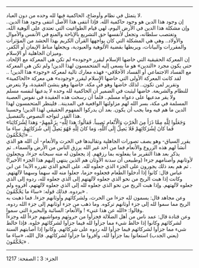 ------------------------------------------------------------------------

لا يتمثل في نظام وأوضاع، الحاكمية فيها لله وحده من دون العباد.  
إن وجود هذا الدين هو وجود حاكمية الله. فإذا انتفى هذا الأصل انتفى وجود
هذا الدين.. وإن مشكلة هذا الدين في الأرض اليوم، لهي قيام الطواغيت التي
تعتدي على ألوهية الله، وتغتصب سلطانه، وتجعل لأنفسها حق التشريع بالإباحة
والمنع في الأنفس والأموال والأولاد.. وهي هي المشكلة التي كان يواجهها
القرآن الكريم بهذا الحشد من المؤثرات والمقررات والبيانات، ويربطها بقضية
الألوهية والعبودية، ويجعلها مناط الإيمان أو الكفر، وميزان الجاهلية أو
الإسلام.  
إن المعركة الحقيقية التي خاضها الإسلام ليقرر «وجوده» لم تكن هي المعركة
مع الإلحاد، حتى يكون مجرد «التدين» هو ما يسعى إليه المتحمسون لهذا الدين!
ولم تكن هي المعركة مع الفساد الاجتماعي أو الفساد الأخلاقي- فهذه معارك
تالية لمعركة «وجود» هذا الدين! .. لقد كانت المعركة الأولى التي خاضها
الإٍسلام ليقرر «وجوده» هي معركة «الحاكمية» وتقرير لمن تكون.. لذلك خاضها
وهو في مكة. خاضها وهو ينشئ العقيدة، ولا يتعرض للنظام والشريعة. خاضها
ليثبت في الضمير أن الحاكمية لله وحده لا يدعيها لنفسه مسلم ولا يقر مدعيها
على دعواه مسلم.. فلما أن رسخت هذه العقيدة في نفوس العصبة المسلمة في مكة،
بسر الله لهم مزاولتها الواقعية في المدينة.. فلينظر المتحمسون لهذا الدين
ما هم فيه وما يجب أن يكون. بعد أن يدركوا المفهوم الحقيقي لهذا الدين!
وحسبنا هذا القدر لنواجه النصوص بالتفصيل.  
«وَجَعَلُوا لِلَّهِ مِمَّا ذَرَأَ مِنَ الْحَرْثِ وَالْأَنْعامِ نَصِيباً. فَقالُوا: هذا لِلَّهِ- بِزَعْمِهِمْ-
وَهذا لِشُرَكائِنا فَما كانَ لِشُرَكائِهِمْ فَلا يَصِلُ إِلَى اللَّهِ، وَما كانَ لِلَّهِ فَهُوَ يَصِلُ إِلى
شُرَكائِهِمْ. ساءَ ما يَحْكُمُونَ!» ..  
يقرر السياق- وهو يصف تصورات الجاهلية وتقاليدها في الحرث والأنعام- أن
الله هو الذي أنشأ لهم هذه الزروع والأنعام فما من أحد غير الله يرزق الناس
من الأرض والسماء.. ثم يذكر بعد هذا التقرير ما يفعلونه بما رزقهم. إذ
يجعلون له منه سبحانه جزءا، ويجعلون لأوثانهم وأصنامهم جزءا (وطبيعى أن
سدنة الأوثان هم الذين ينتهي إليهم هذا الجزء الأخير!) . ثم هم بعد ذلك
يجورون على الجزء الذي جعلوه لله. على النحو الذي تقرره الآية! عن ابن عباس
قال: كانوا إذا أدخلوا الطعام فجعلوه حزما، جعلوا منه لله سهما وسهما
لآلهتهم. وكانت إذا هبت الريح من نحو الذي جعلوه لآلهتهم إلى الذي جعلوه
لله، ردوه إلى الذي جعلوه لآلهتهم. وإذا هبت الريح من نحو الذي جعلوه لله
إلى الذي جعلوه لآلهتهم، أقروه ولم يردوه. فذلك قوله: «ساءَ ما يَحْكُمُونَ» .  
وعن مجاهد قال: يسمون لله جزءا من الحرث، ولشركائهم وأوثانهم جزءا. فما
ذهبت به الريح مما سموا لله إلى جزء أوثانهم تركوه. وما ذهب من جزء أوثانهم
إلى جزء الله ردوه. وقالوا: «الله عن هذا غني» ! والأنعام: السائبة
والبحيرة التي سموا.  
وعن قتادة قال: عمد ناس من أهل الضلالة فجزأوا من حروثهم ومواشيهم جزءاً لله
وجزءاً لشركائهم وكانوا إذا خالط شيء مما جزأوا لله فيما جزأوا لشركائهم
خلوه. فإذا خالط شيء مما جزأوا لشركائهم فيما جزأوا لله ردوه على شركائهم.
وكانوا إذا أصابتهم السنة (يعني الجدب) استعانوا بما جزأوا لله، وأقروا ما
جزأوا لشركائهم. قال الله، «ساءَ ما يَحْكُمُونَ» .

------------------------------------------------------------------------

الجزء: 3 ¦ الصفحة: 1217
